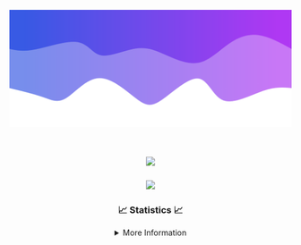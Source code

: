 ![Header](./IMG_4001.png)
<div align="center">

<h1 align="center">
  <a href="https://git.io/typing-svg">
    <img src="https://readme-typing-svg.herokuapp.com/?lines=Welcome+to+my+profile!+👋;JavaScript+developer.;&center=true&size=25">
  </a>
</h1>

<p align="center">
  <img src="https://lanyard.cnrad.dev/api/624702585596805130" />
</p>

### 📈 Statistics 📈
<details>
    <summary>More Information</summary>
    <br/>

<!--START_SECTION:waka-->
![Code Time](http://img.shields.io/badge/Code%20Time-66%20hrs%2051%20mins-blue)

![Profile Views](http://img.shields.io/badge/Profile%20Views-7-blue)

**🐱 My GitHub Data** 

> 📦 1.9 kB Used in GitHub's Storage 
 > 
> 🏆 3 Contributions in the Year 2024
 > 
> 🚫 Not Opted to Hire
 > 
> 📜 5 Public Repositories 
 > 
> 🔑 1 Private Repositories 
 > 
**I'm an Early 🐤** 

```text
🌞 Morning                105 commits         ████░░░░░░░░░░░░░░░░░░░░░   15.84 % 
🌆 Daytime                274 commits         ██████████░░░░░░░░░░░░░░░   41.33 % 
🌃 Evening                248 commits         █████████░░░░░░░░░░░░░░░░   37.41 % 
🌙 Night                  36 commits          █░░░░░░░░░░░░░░░░░░░░░░░░   05.43 % 
```
📅 **I'm Most Productive on Thursday** 

```text
Monday                   80 commits          ███░░░░░░░░░░░░░░░░░░░░░░   12.07 % 
Tuesday                  85 commits          ███░░░░░░░░░░░░░░░░░░░░░░   12.82 % 
Wednesday                119 commits         ████░░░░░░░░░░░░░░░░░░░░░   17.95 % 
Thursday                 128 commits         █████░░░░░░░░░░░░░░░░░░░░   19.31 % 
Friday                   87 commits          ███░░░░░░░░░░░░░░░░░░░░░░   13.12 % 
Saturday                 67 commits          ███░░░░░░░░░░░░░░░░░░░░░░   10.11 % 
Sunday                   97 commits          ████░░░░░░░░░░░░░░░░░░░░░   14.63 % 
```


📊 **This Week I Spent My Time On** 

```text
🕑︎ Time Zone: America/New_York

💬 Programming Languages: 
Java                     5 hrs 30 mins       █████████████████████████   98.94 % 
YAML                     3 mins              ░░░░░░░░░░░░░░░░░░░░░░░░░   00.97 % 
XML                      0 secs              ░░░░░░░░░░░░░░░░░░░░░░░░░   00.10 % 

🔥 Editors: 
IntelliJ                 5 hrs 34 mins       █████████████████████████   100.00 % 

🐱‍💻 Projects: 
Xenon                    5 hrs 18 mins       ████████████████████████░   95.14 % 
Library                  9 mins              █░░░░░░░░░░░░░░░░░░░░░░░░   02.71 % 
Calcium                  2 mins              ░░░░░░░░░░░░░░░░░░░░░░░░░   00.82 % 
Ascend LLC               2 mins              ░░░░░░░░░░░░░░░░░░░░░░░░░   00.72 % 
Unknown Project          2 mins              ░░░░░░░░░░░░░░░░░░░░░░░░░   00.62 % 

💻 Operating System: 
Windows                  5 hrs 34 mins       █████████████████████████   100.00 % 
```

**I Mostly Code in Java** 

```text
Java                     29 repos            ███████████████████████░░   90.62 % 
JavaScript               2 repos             ██░░░░░░░░░░░░░░░░░░░░░░░   06.25 % 
C++                      1 repo              █░░░░░░░░░░░░░░░░░░░░░░░░   03.12 % 
```



**Timeline**

![Lines of Code chart](https://raw.githubusercontent.com/DevDipin/DevDipin/main/assets/bar_graph.png)


 Last Updated on 28/01/2024 11:07:36 UTC
<!--END_SECTION:waka-->

![Footer](./IMG_4002.png)